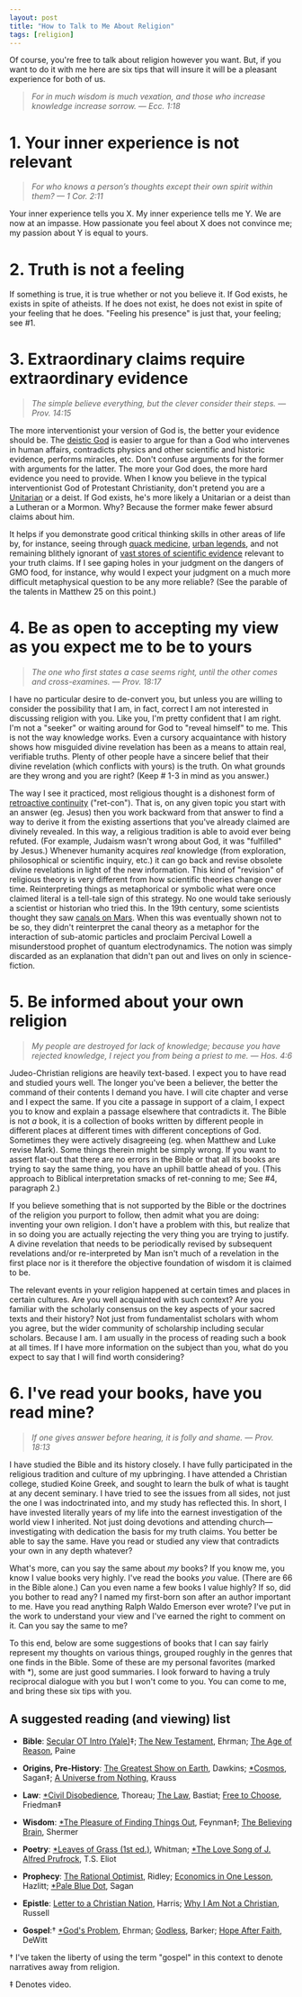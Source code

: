 ```yaml
---
layout: post
title: "How to Talk to Me About Religion"
tags: [religion]
---
```

Of course, you're free to talk about religion however you want. But, if you want to do it with me here are six tips that will insure it will be a pleasant experience for both of us.

> _For in much wisdom is much vexation, and those who increase knowledge increase sorrow. — Ecc. 1:18_

# 1. Your inner experience is not relevant

> _For who knows a person’s thoughts except their own spirit within them? — 1 Cor. 2:11_


Your inner experience tells you X. My inner experience tells me Y. We are now at an impasse. How passionate you feel about X does not convince me; my passion about Y is equal to yours.

# 2. Truth is not a feeling

If something is true, it is true whether or not you believe it. If God exists, he exists in spite of atheists. If he does not exist, he does not exist in spite of your feeling that he does. "Feeling his presence" is just that, your feeling; see #1.

# 3. Extraordinary claims require extraordinary evidence

> _The simple believe everything, but the clever consider their steps. — Prov. 14:15_

The more interventionist your version of God is, the better your evidence should be. The [deistic God](http://en.wikipedia.org/wiki/Deism) is easier to argue for than a God who intervenes in human affairs, contradicts physics and other scientific and historic evidence, performs miracles, etc. Don't confuse arguments for the former with arguments for the latter. The more your God does, the more hard evidence you need to provide. When I know you believe in the typical interventionist God of Protestant Christianity, don't pretend you are a [Unitarian](http://en.wikipedia.org/wiki/Unitarianism) or a deist. If God exists, he's more likely a Unitarian or a deist than a Lutheran or a Mormon. Why? Because the former make fewer absurd claims about him.

It helps if you demonstrate good critical thinking skills in other areas of life by, for instance, seeing through [quack medicine](http://en.wikipedia.org/wiki/Kevin_Trudeau), [urban legends](http://www.snopes.com), and not remaining blithely ignorant of [vast stores of scientific evidence](http://evolution.berkeley.edu) relevant to your truth claims. If I see gaping holes in your judgment on the dangers of GMO food, for instance, why would I expect your judgment on a much more difficult metaphysical question to be any more reliable? (See the parable of the talents in Matthew 25 on this point.)

# 4. Be as open to accepting my view as you expect me to be to yours

> _The one who first states a case seems right, until the other comes and cross-examines. — Prov. 18:17_

I have no particular desire to de-convert you, but unless you are willing to consider the possibility that I am, in fact, correct I am not interested in discussing religion with you. Like you, I'm pretty confident that I am right. I'm not a "seeker" or waiting around for God to "reveal himself" to me. This is not the way knowledge works. Even a cursory acquaintance with history shows how misguided divine revelation has been as a means to attain real, verifiable truths. Plenty of other people have a sincere belief that their divine revelation (which conflicts with yours) is the truth. On what grounds are they wrong and you are right? (Keep # 1-3 in mind as you answer.)

The way I see it practiced, most religious thought is a dishonest form of [retroactive continuity](http://en.wikipedia.org/wiki/Retcon) ("ret-con"). That is, on any given topic you start with an answer (eg. Jesus) then you work backward from that answer to find a way to derive it from the existing assertions that you've already claimed are divinely revealed. In this way, a religious tradition is able to avoid ever being refuted. (For example, Judaism wasn't wrong about God, it was "fulfilled" by Jesus.) Whenever humanity acquires *real* knowledge (from exploration, philosophical or scientific inquiry, etc.) it can go back and revise obsolete divine revelations in light of the new information. This kind of "revision" of religious theory is very different from how scientific theories change over time. Reinterpreting things as metaphorical or symbolic what were once claimed literal is a tell-tale sign of this strategy. No one would take seriously a scientist or historian who tried this. In the 19th century, some scientists thought they saw [canals on Mars](http://en.wikipedia.org/wiki/Mars_canals). When this was eventually shown not to be so, they didn't reinterpret the canal theory as a metaphor for the interaction of sub-atomic particles and proclaim Percival Lowell a misunderstood prophet of quantum electrodynamics. The notion was simply discarded as an explanation that didn't pan out and lives on only in science-fiction.

# 5. Be informed about your own religion

> _My people are destroyed for lack of knowledge; because you have rejected knowledge, I reject you from being a priest to me. — Hos. 4:6_

Judeo-Christian religions are heavily text-based. I expect you to have read and studied yours well. The longer you've been a believer, the better the command of their contents I demand you have. I will cite chapter and verse and I expect the same. If you cite a passage in support of a claim, I expect you to know and explain a passage elsewhere that contradicts it. The Bible is not *a* book, it is a collection of books written by different people in different places at different times with different conceptions of God. Sometimes they were actively disagreeing (eg. when Matthew and Luke revise Mark). Some things therein might be simply wrong. If you want to assert flat-out that there are no errors in the Bible or that all its books are trying to say the same thing, you have an uphill battle ahead of you. (This approach to Biblical interpretation smacks of ret-conning to me; See #4, paragraph 2.)

If you believe something that is not supported by the Bible or the doctrines of the religion you purport to follow, then admit what you are doing: inventing your own religion. I don't have a problem with this, but realize that in so doing you are actually rejecting the very thing you are trying to justify. A divine revelation that needs to be periodically revised by subsequent revelations and/or re-interpreted by Man isn't much of a revelation in the first place nor is it therefore the objective foundation of wisdom it is claimed to be.

The relevant events in your religion happened at certain times and places in certain cultures. Are you well acquainted with such context? Are you familiar with the scholarly consensus on the key aspects of your sacred texts and their history? Not just from fundamentalist scholars with whom you agree, but the wider community of scholarship including secular scholars. Because I am. I am usually in the process of reading such a book at all times. If I have more information on the subject than you, what do you expect to say that I will find worth considering?

# 6. I've read your books, have you read mine?

> _If one gives answer before hearing, it is folly and shame. — Prov. 18:13_

I have studied the Bible and its history closely. I have fully participated in the religious tradition and culture of my upbringing. I have attended a Christian college, studied Koine Greek, and sought to learn the bulk of what is taught at any decent seminary. I have tried to see the issues from all sides, not just the one I was indoctrinated into, and my study has reflected this. In short, I have invested literally years of my life into the earnest investigation of the world view I inherited. Not just doing devotions and attending church—investigating with dedication the basis for my truth claims. You better be able to say the same. Have you read or studied any view that contradicts your own in any depth whatever?

What's more, can you say the same about *my* books? If you know me, you know I value books very highly. I've read the books *you* value. (There are 66 in the Bible alone.) Can you even name a few books I value highly? If so, did you bother to read any? I named my first-born son after an author important to me. Have you read anything Ralph Waldo Emerson ever wrote? I've put in the work to understand your view and I've earned the right to comment on it. Can you say the same to me?

To this end, below are some suggestions of books that I can say fairly represent my thoughts on various things, grouped roughly in the genres that one finds in the Bible. Some of these are my personal favorites (marked with *), some are just good summaries. I look forward to having a truly reciprocal dialogue with you but I won't come to you. You can come to me, and bring these six tips with you.

## A suggested reading (and viewing) list

* **Bible**: [Secular OT Intro (Yale)](http://oyc.yale.edu/religious-studies/rlst-145)‡; [The New Testament](http://amzn.to/2n9wxq4), Ehrman; [The Age of Reason](http://amzn.to/2niDRjH), Paine

* **Origins, Pre-History**: [The Greatest Show on Earth](http://amzn.to/2niqzDO), Dawkins; [*Cosmos](https://www.youtube.com/playlist?list=PLBA8DC67D52968201), Sagan‡; [A Universe from Nothing](http://amzn.to/2n9wgnl), Krauss

* **Law**: [*Civil Disobedience](http://amzn.to/2n9DlUT), Thoreau; [The Law](http://amzn.to/2n9E5t6), Bastiat; [Free to Choose](http://www.freetochoose.tv/), Friedman‡

* **Wisdom**: [*The Pleasure of Finding Things Out](https://www.youtube.com/watch?v=Bgaw9qe7DEE), Feynman‡; [The Believing Brain](http://amzn.to/2nin3cF), Shermer

* **Poetry**: [*Leaves of Grass (1st ed.)](http://amzn.to/2n9H7h7), Whitman; [*The Love Song of J. Alfred Prufrock](http://amzn.to/2nwyLky), T.S. Eliot

* **Prophecy**: [The Rational Optimist](http://amzn.to/2nitcps), Ridley; [Economics in One Lesson](http://amzn.to/2nGaQzp), Hazlitt; [*Pale Blue Dot](http://amzn.to/2n9ED28), Sagan

* **Epistle**: [Letter to a Christian Nation](http://amzn.to/2niijnk), Harris; [Why I Am Not a Christian](http://users.drew.edu/~jlenz/whynot.html), Russell

* **Gospel**:† [*God's Problem](http://amzn.to/2o0a8cs), Ehrman; [Godless](http://amzn.to/2nGqxH6), Barker; [Hope After Faith](http://amzn.to/2nGoW45), DeWitt

† I've taken the liberty of using the term "gospel" in this context to denote narratives away from religion.

‡ Denotes video.
